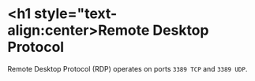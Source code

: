 # <h1 style="text-align:center>Remote Desktop Protocol</h1>

Remote Desktop Protocol (RDP) operates on ports ```3389 TCP``` and ```3389 UDP```. 